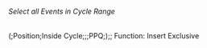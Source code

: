 ###### Select all Events in Cycle Range
(;Position;Inside Cycle;;;PPQ;);;
Function: Insert Exclusive
